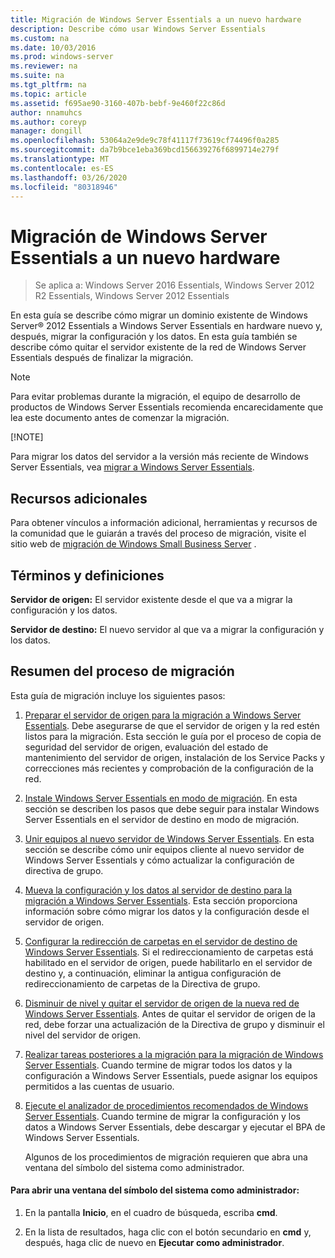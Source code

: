 ```yaml
---
title: Migración de Windows Server Essentials a un nuevo hardware
description: Describe cómo usar Windows Server Essentials
ms.custom: na
ms.date: 10/03/2016
ms.prod: windows-server
ms.reviewer: na
ms.suite: na
ms.tgt_pltfrm: na
ms.topic: article
ms.assetid: f695ae90-3160-407b-bebf-9e460f22c86d
author: nnamuhcs
ms.author: coreyp
manager: dongill
ms.openlocfilehash: 53064a2e9de9c78f41117f73619cf74496f0a285
ms.sourcegitcommit: da7b9bce1eba369bcd156639276f6899714e279f
ms.translationtype: MT
ms.contentlocale: es-ES
ms.lasthandoff: 03/26/2020
ms.locfileid: "80318946"
---
```

# <a name="migrate-windows-server-essentials-to-new-hardware"></a>Migración de Windows Server Essentials a un nuevo hardware

>Se aplica a: Windows Server 2016 Essentials, Windows Server 2012 R2 Essentials, Windows Server 2012 Essentials

En esta guía se describe cómo migrar un dominio existente de Windows Server® 2012 Essentials a Windows Server Essentials en hardware nuevo y, después, migrar la configuración y los datos. En esta guía también se describe cómo quitar el servidor existente de la red de Windows Server Essentials después de finalizar la migración.  
  
> [!NOTE]
>  Para evitar problemas durante la migración, el equipo de desarrollo de productos de Windows Server Essentials recomienda encarecidamente que lea este documento antes de comenzar la migración.  
> 
> [!NOTE]
> 
>  Para migrar los datos del servidor a la versión más reciente de Windows Server Essentials, vea [migrar a Windows Server Essentials](Migrate-from-Previous-Versions-to-Windows-Server-Essentials-or-Windows-Server-Essentials-Experience.md).  

  
## <a name="additional-resources"></a>Recursos adicionales  
 Para obtener vínculos a información adicional, herramientas y recursos de la comunidad que le guiarán a través del proceso de migración, visite el sitio web de [migración de Windows Small Business Server](https://go.microsoft.com/fwlink/?LinkId=217520) .  
  
## <a name="terms-and-definitions"></a>Términos y definiciones  
 **Servidor de origen:** El servidor existente desde el que va a migrar la configuración y los datos.  
  
 **Servidor de destino:** El nuevo servidor al que va a migrar la configuración y los datos.  
  
## <a name="migration-process-summary"></a>Resumen del proceso de migración  
 Esta guía de migración incluye los siguientes pasos:  
  

1. [Preparar el servidor de origen para la migración a Windows Server Essentials](Prepare-your-Source-Server-for-Windows-Server-Essentials-migration.md).  Debe asegurarse de que el servidor de origen y la red estén listos para la migración. Esta sección le guía por el proceso de copia de seguridad del servidor de origen, evaluación del estado de mantenimiento del servidor de origen, instalación de los Service Packs y correcciones más recientes y comprobación de la configuración de la red.  
  
2. [Instale Windows Server Essentials en modo de migración](Install-Windows-Server-Essentials-in-migration-mode.md).  En esta sección se describen los pasos que debe seguir para instalar Windows Server Essentials en el servidor de destino en modo de migración.  
  
3. [Unir equipos al nuevo servidor de Windows Server Essentials](Join-computers-to-the-new-Windows-Server-Essentials-server.md).  En esta sección se describe cómo unir equipos cliente al nuevo servidor de Windows Server Essentials y cómo actualizar la configuración de directiva de grupo.  
  
4. [Mueva la configuración y los datos al servidor de destino para la migración a Windows Server Essentials](Move-settings-and-data-to-the-Destination-Server-for-Windows-Server-Essentials-migration.md).  Esta sección proporciona información sobre cómo migrar los datos y la configuración desde el servidor de origen.  
  
5. [Configurar la redirección de carpetas en el servidor de destino de Windows Server Essentials](Configure-folder-redirection-on-the-Windows-Server-Essentials-Destination-Server.md).  Si el redireccionamiento de carpetas está habilitado en el servidor de origen, puede habilitarlo en el servidor de destino y, a continuación, eliminar la antigua configuración de redireccionamiento de carpetas de la Directiva de grupo.  
  
6. [Disminuir de nivel y quitar el servidor de origen de la nueva red de Windows Server Essentials](Demote-and-remove-the-Source-Server-from-the-new-Windows-Server-Essentials-network.md).  Antes de quitar el servidor de origen de la red, debe forzar una actualización de la Directiva de grupo y disminuir el nivel del servidor de origen.  
  
7. [Realizar tareas posteriores a la migración para la migración de Windows Server Essentials](Perform-post-migration-tasks-for-Windows-Server-Essentials-migration.md).  Cuando termine de migrar todos los datos y la configuración a Windows Server Essentials, puede asignar los equipos permitidos a las cuentas de usuario.  
  
8. [Ejecute el analizador de procedimientos recomendados de Windows Server Essentials](Run-the-Windows-Server-Essentials-Best-Practices-Analyzer.md).  Cuando termine de migrar la configuración y los datos a Windows Server Essentials, debe descargar y ejecutar el BPA de Windows Server Essentials.  
  
   Algunos de los procedimientos de migración requieren que abra una ventana del símbolo del sistema como administrador.  
  
#### <a name="to-open-a-command-prompt-window-as-an-administrator"></a>Para abrir una ventana del símbolo del sistema como administrador:  
  
1.  En la pantalla **Inicio**, en el cuadro de búsqueda, escriba **cmd**.  
  
2.  En la lista de resultados, haga clic con el botón secundario en **cmd** y, después, haga clic de nuevo en **Ejecutar como administrador**.
